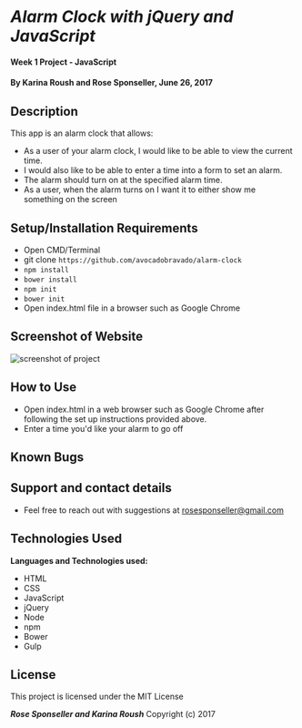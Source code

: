 # _Alarm Clock with jQuery and JavaScript_

#### Week 1 Project - JavaScript

#### By **Karina Roush and Rose Sponseller, June 26, 2017**

## Description

This app is an alarm clock that allows:

* As a user of your alarm clock, I would like to be able to view the current time.
* I would also like to be able to enter a time into a form to set an alarm.
* The alarm should turn on at the specified alarm time.
* As a user, when the alarm turns on I want it to either show me something on the screen

## Setup/Installation Requirements

* Open CMD/Terminal
* git clone `https://github.com/avocadobravado/alarm-clock`
* `npm install`
* `bower install`
* `npm init`
* `bower init`
* Open index.html file in a browser such as Google Chrome

## Screenshot of Website

![screenshot of project](https://github.com/avocadobravado/repo/blob/master/img/scs.png?raw=true)

## How to Use

* Open index.html in a web browser such as Google Chrome after following the set up instructions provided above.
* Enter a time you'd like your alarm to go off

## Known Bugs

## Support and contact details

* Feel free to reach out with suggestions at rosesponseller@gmail.com

## Technologies Used

**Languages and Technologies used:**

* HTML
* CSS
* JavaScript
* jQuery
* Node
* npm
* Bower
* Gulp

## License

This project is licensed under the MIT License

**_Rose Sponseller and Karina Roush_** Copyright (c) 2017
